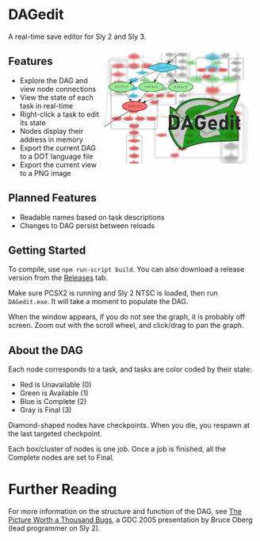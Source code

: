 # DAGedit
A real-time save editor for Sly 2 and Sly 3.

<img src="thumb.png" alt="A screenshot of DAGedit." style="float: right; margin: 10px; width: 300px">

## Features
* Explore the DAG and view node connections
* View the state of each task in real-time
* Right-click a task to edit its state
* Nodes display their address in memory
* Export the current DAG to a DOT language file
* Export the current view to a PNG image

## Planned Features
* Readable names based on task descriptions
* Changes to DAG persist between reloads

## Getting Started
To compile, use `npm run-script build`. You can also download a release version from the [Releases](https://github.com/TheOnlyZac/DAGedit/releases/) tab.

Make sure PCSX2 is running and Sly 2 NTSC is loaded, then run `DAGedit.exe`. It will take a moment to populate the DAG.

When the window appears, if you do not see the graph, it is probably off screen. Zoom out with the scroll wheel, and click/drag to pan the graph.

## About the DAG
Each node corresponds to a task, and tasks are color coded by their state:
* Red is Unavailable (0)
* Green is Available (1)
* Blue is Complete (2)
* Gray is Final (3)

Diamond-shaped nodes have checkpoints. When you die, you respawn at the last targeted checkpoint.

Each box/cluster of nodes is one job. Once a job is finished, all the Complete nodes are set to Final.

# Further Reading
For more information on the structure and function of the DAG, see [The Picture Worth a Thousand Bugs](https://youtu.be/Yl20uIQ3fEw), a GDC 2005 presentation by Bruce Oberg (lead programmer on Sly 2).
